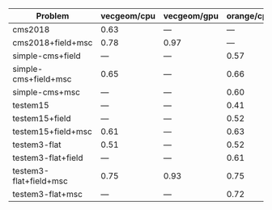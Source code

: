 | Problem                | vecgeom/cpu | vecgeom/gpu | orange/cpu | orange/gpu |
| ---------------------- | ----------- | ----------- | ---------- | ---------- |
| cms2018                |        0.63 |           — |          — |          — |
| cms2018+field+msc      |        0.78 |        0.97 |          — |          — |
| simple-cms+field       |           — |           — |       0.57 |          — |
| simple-cms+field+msc   |        0.65 |           — |       0.66 |          — |
| simple-cms+msc         |           — |           — |       0.60 |          — |
| testem15               |           — |           — |       0.41 |          — |
| testem15+field         |           — |           — |       0.52 |       0.57 |
| testem15+field+msc     |        0.61 |           — |       0.63 |          — |
| testem3-flat           |        0.51 |           — |       0.52 |          — |
| testem3-flat+field     |           — |           — |       0.61 |          — |
| testem3-flat+field+msc |        0.75 |        0.93 |       0.75 |       0.82 |
| testem3-flat+msc       |           — |           — |       0.72 |          — |
